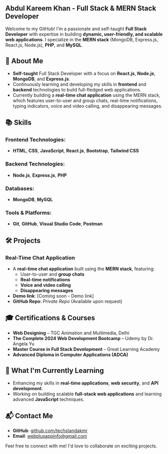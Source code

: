 ## Abdul Kareem Khan - Full Stack & MERN Stack Developer

Welcome to my GitHub! I'm a passionate and self-taught **Full Stack Developer** with expertise in building **dynamic, user-friendly, and scalable web applications**. I specialize in the **MERN stack** (MongoDB, Express.js, React.js, Node.js), **PHP**, and **MySQL**.

## 🚀 About Me

- **Self-taught** Full Stack Developer with a focus on **React.js**, **Node.js**, **MongoDB**, and **Express.js**.
- Continuously learning and developing my skills in **frontend** and **backend** technologies to build full-fledged web applications.
- Currently building a **real-time chat application** using the MERN stack, which features user-to-user and group chats, real-time notifications, typing indicators, voice and video calling, and disappearing messages.

## 📚 Skills

### Frontend Technologies:
- **HTML**, **CSS**, **JavaScript**, **React.js**, **Bootstrap**, **Tailwind CSS**

### Backend Technologies:
- **Node.js**, **Express.js**, **PHP**

### Databases:
- **MongoDB**, **MySQL**

### Tools & Platforms:
- **Git**, **GitHub**, **Visual Studio Code**, **Postman**

## 🛠️ Projects

### Real-Time Chat Application
- A **real-time chat application** built using the **MERN stack**, featuring:
  - User-to-user and **group chats**
  - **Real-time notifications**
  - **Voice and video calling**
  - **Disappearing messages**
- **Demo link**: [Coming soon - Demo link]
- **GitHub Repo**: *Private Repo* (Available upon request)

## 🎓 Certifications & Courses
- **Web Designing** – TGC Animation and Multimedia, Delhi  
- **The Complete 2024 Web Development Bootcamp** – Udemy by Dr. Angela Yu  
- **Master Course in Full Stack Development** – Great Learning Academy  
- **Advanced Diploma in Computer Applications (ADCA)**

## 🌱 What I'm Currently Learning
- Enhancing my skills in **real-time applications**, **web security**, and **API development**.
- Working on building scalable **full-stack web applications** and learning advanced **JavaScript** techniques.

## 📬 Contact Me
- **GitHub**: [github.com/techstandakmr](https://github.com/techstandakmr)  
- **Email**: [webplusappinfo@gmail.com](mailto:webplusappinfo@gmail.com)  

Feel free to connect with me! I'd love to collaborate on exciting projects.
